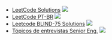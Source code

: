 * [LeetCode Solutions](https://www.youtube.com/playlist?list=PLU_sdQYzUj2keVENTP0a5rdykRSgg9Wp-) ![](https://geps.dev/progress/0)
* [LeetCode PT-BR](https://www.youtube.com/playlist?list=PLuc07NaLORJX4uLBF410OHzSJnGzEihKC) ![](https://geps.dev/progress/0)
* [Leetcode BLIND-75 Solutions](https://www.youtube.com/playlist?list=PLot-Xpze53ldVwtstag2TL4HQhAnC8ATf) ![](https://geps.dev/progress/0)
* [Tópicos de entrevistas Senior Eng.](https://www.youtube.com/playlist?list=PLfIQCoEU1T4sE9cSqUieDk1GW0fOxc_XN) ![](https://geps.dev/progress/0)
